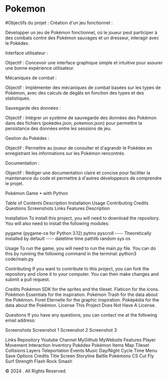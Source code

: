# Pokemon
#Objectifs du projet : Création d'un jeu fonctionnel :

Développer un jeu de Pokémon fonctionnel, où le joueur peut participer à des combats contre des Pokémon sauvages et un dresseur, interagir avec le Pokédex.

Interface utilisateur :

Objectif : Concevoir une interface graphique simple et intuitive pour assurer une bonne expérience utilisateur.

Mécaniques de combat :

Objectif : Implémenter des mécaniques de combat basées sur les types de Pokémon, avec des calculs de dégâts en fonction des types et des statistiques.

Sauvegarde des données :

Objectif : Intégrer un système de sauvegarde des données des Pokémon dans des fichiers (pokedex.json, pokemon.json) pour permettre la persistance des données entre les sessions de jeu.

Gestion du Pokédex :

Objectif : Permettre au joueur de consulter et d'agrandir le Pokédex en enregistrant les informations sur les Pokémon rencontrés.

Documentation :

Objectif : Rédiger une documentation claire et concise pour faciliter la maintenance du code et permettre à d'autres développeurs de comprendre le projet.


Pokémon Game ◓ with Python

Table of Contents
Description
Installation
Usage
Contributing
Credits
Questions
Screenshots
Links
Features
Description


Installation
To install this project, you will need to download the repository. You will also need to install the following modules:

pygame (pygame-ce for Python 3.12)
pytmx
pyscroll ---- Theoretically installed by default ----
datetime
time
pathlib
random
sys
os

Usage
To run the game, you will need to run the main.py file. You can do this by running the following command in the terminal: python3 code/main.py

Contributing
If you want to contribute to this project, you can fork the repository and clone it to your computer. You can then make changes and submit a pull request.

Credits
Pokémon SDK for the sprites and the tileset.
Flaticon for the icons.
Pokémon Essentials for the inspiration.
Pokémon Trash for the data about the Pokémon.
Foret Eternelle for the graphic inspiration.
Poképédia for the data about the Pokémon.
License
This Project Does Not Have A License.

Questions
If you have any questions, you can contact me at the following email address:

Screenshots
Screenshot 1 Screenshot 2 Screenshot 3

Links
Repository
Youtube Channel
MyGithub
MyWebsite
Features
 Player
 Movement
 Interaction
 Inventory
 Pokédex
 Pokémon
 Items
 Map
 Tileset
 Collisions
 Layers
 Teleportation
 Events
 Music
 Day/Night Cycle
 Time
 Menu
 Save
 Options
 Credits
 Title Screen
 Storyline
 Battle
 Pokémons
 CS
 Cut
 Fly
 Surf
 Strength
 Flash
 Rock Smash


© 2024 . All Rights Reserved.